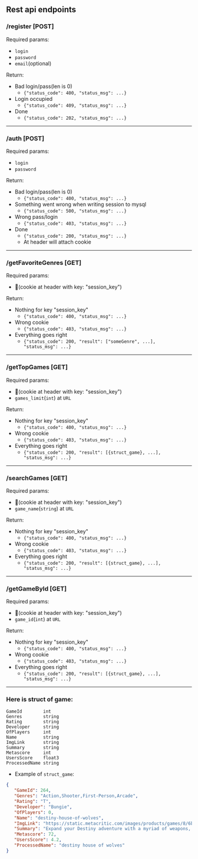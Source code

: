 
## Rest api endpoints  
  
### /register [POST]  
Required params:  
- `login` 
- `password`
- `email`(optional)  
  
Return:  
 
 - Bad login/pass(len is 0)
	 - `{"status_code": 400, "status_msg": ...}` 
 - Login occupied
	 - `{"status_code": 409, "status_msg": ...}`
- Done
	- `{"status_code": 202, "status_msg": ...}`
---
### /auth [POST]
Required params:  
- `login`  
- `password`  

Return:
 - Bad login/pass(len is 0)
	- `{"status_code": 400, "status_msg": ...}` 
- Something went wrong when writing session to mysql
	- `{"status_code": 500, "status_msg": ...}` 
- Wrong pass/login
	- `{"status_code": 403, "status_msg": ...}` 
- Done
	- `{"status_code": 200, "status_msg": ...}` 
	- At header will attach cookie
---
### /getFavoriteGenres [GET]
Required params:  
- 🤨(cookie at header with key: "session_key")

Return:
- Nothing for key "session_key"
	- `{"status_code": 400, "status_msg": ...}` 
- Wrong cookie
	- `{"status_code": 403, "status_msg": ...}` 
- Everything goes right
	- `{"status_code": 200, "result": ["someGenre", ...], "status_msg": ...}` 
---
### /getTopGames [GET]
Required params:  
- 🤨(cookie at header with key: "session_key")
- `games_limit`(`int`) at `URL`

Return:
- Nothing for key "session_key"
	- `{"status_code": 400, "status_msg": ...}` 
- Wrong cookie
	- `{"status_code": 403, "status_msg": ...}` 
- Everything goes right
	- `{"status_code": 200, "result": [{struct_game}, ...], "status_msg": ...}` 
---
### /searchGames [GET]
Required params:  
- 🤨(cookie at header with key: "session_key")
- `game_name`(`string`) at `URL`

Return:
- Nothing for key "session_key"
	- `{"status_code": 400, "status_msg": ...}` 
- Wrong cookie
	- `{"status_code": 403, "status_msg": ...}` 
- Everything goes right
	- `{"status_code": 200, "result": [{struct_game}, ...], "status_msg": ...}` 
---
### /getGameById [GET]
Required params:  
- 🤨(cookie at header with key: "session_key")
- `game_id`(`int`) at `URL`

Return:
- Nothing for key "session_key"
	- `{"status_code": 400, "status_msg": ...}` 
- Wrong cookie
	- `{"status_code": 403, "status_msg": ...}` 
- Everything goes right
	- `{"status_code": 200, "result": [{struct_game}, ...], "status_msg": ...}` 
---



### Here is struct of game:

```	
GameId        int
Genres        string
Rating        string
Developer     string
OfPlayers     int
Name          string
ImgLink       string
Summary       string
Metascore     int   
UsersScore    float3
ProcessedName string
 ```
- Example of `struct_game`:
```json
{
   "GameId": 264,
   "Genres": "Action,Shooter,First-Person,Arcade",
   "Rating": "T",
   "Developer": "Bungie",
   "OfPlayers": 0,
   "Name": "destiny-house-of-wolves",
   "ImgLink": "https://static.metacritic.com/images/products/games/8/6bbec7228b25ee4c8b5f8dfbbe9147e2-98.jpg",
   "Summary": "Expand your Destiny adventure with a myriad of weapons, armor, and gear to earn in new story missions, 3 new competitive multiplayer maps, and a new cooperative Strike. Expansion II introduces a new competitive elimination mode in the Crucible and an all-new arena activity – The Prison of Elders. The Reef is open. Join the Awoken and hunt down the Fallen rising against us.",
   "Metascore": 72,
   "UsersScore": 4.2,
   "ProcessedName": "destiny house of wolves"
}
```